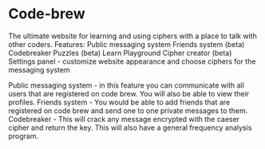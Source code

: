 # Code-brew
The ultimate website for learning and using ciphers with a place to talk with other coders.
Features:
Public messaging system
Friends system (beta)
Codebreaker
Puzzles (beta)
Learn
Playground
Cipher creator (beta)
Settings panel - customize website appearance and choose ciphers for the messaging system

Public messaging system - in this feature you can communicate with all users that are registered on code brew. You will also be able to view their profiles.
Friends system - You would be able to add friends that are registered on code brew and send one to one private messages to them.
Codebreaker - This will crack any message encrypted with the caeser cipher and return the key. This will also have a general frequency analysis program.
